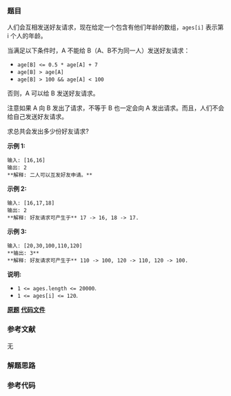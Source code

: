 ### 题目
人们会互相发送好友请求，现在给定一个包含有他们年龄的数组，`ages[i]` 表示第 i 个人的年龄。

当满足以下条件时，A 不能给 B（A、B不为同一人）发送好友请求：

  * `age[B] <= 0.5 * age[A] + 7`
  * `age[B] > age[A]`
  * `age[B] > 100 && age[A] < 100`

否则，A 可以给 B 发送好友请求。

注意如果 A 向 B 发出了请求，不等于 B 也一定会向 A 发出请求。而且，人们不会给自己发送好友请求。

求总共会发出多少份好友请求?



**示例 1:**

    
    
    输入: [16,16]
    输出: 2
    **解释: 二人可以互发好友申请。**
    

**示例 2:**

    
    
    输入: [16,17,18]
    输出: 2
    **解释: 好友请求可产生于** 17 -> 16, 18 -> 17.

**示例 3:**

    
    
    输入: [20,30,100,110,120]
    **输出: 3**
    **解释: 好友请求可产生于** 110 -> 100, 120 -> 110, 120 -> 100.
    



**说明:**

  * `1 <= ages.length <= 20000`.
  * `1 <= ages[i] <= 120`.

 **[原题](https://leetcode-cn.com/problems/friends-of-appropriate-ages/)**    **[代码文件]()**


### 参考文献
无

### 解题思路




### 参考代码

```go


```




